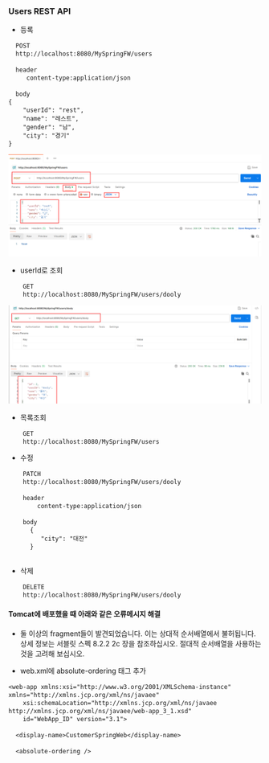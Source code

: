 ### Users REST API
* 등록

```
  POST
  http://localhost:8080/MySpringFW/users

  header
     content-type:application/json

  body
{
    "userId": "rest",
    "name": "레스트",
    "gender": "남",
    "city": "경기"
}
```
![Insert](./image/post_insert.png)
      
* userId로 조회
```
    GET
    http://localhost:8080/MySpringFW/users/dooly

```
![Select](./image/get_select.png)

* 목록조회
```
    GET
    http://localhost:8080/MySpringFW/users

```

* 수정
```
    PATCH
    http://localhost:8080/MySpringFW/users/dooly

  	header
     	content-type:application/json
    
    body
      {
         "city": "대전"
      }
      
```

* 삭제
```
    DELETE
    http://localhost:8080/MySpringFW/users/dooly
```

#### Tomcat에 배포했을 때 아래와 같은 오류메시지 해결

* 둘 이상의 fragment들이 발견되었습니다. 이는 상대적 순서배열에서 불허됩니다. 상세 정보는 서블릿 스펙 8.2.2 2c 장을 참조하십시오. 절대적 순서배열을 사용하는 것을 고려해 보십시오.

* web.xml에 absolute-ordering 태그 추가
```
<web-app xmlns:xsi="http://www.w3.org/2001/XMLSchema-instance" xmlns="http://xmlns.jcp.org/xml/ns/javaee" 
	xsi:schemaLocation="http://xmlns.jcp.org/xml/ns/javaee http://xmlns.jcp.org/xml/ns/javaee/web-app_3_1.xsd" 
	id="WebApp_ID" version="3.1">
		
  <display-name>CustomerSpringWeb</display-name>
  
  <absolute-ordering />
  
```
